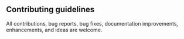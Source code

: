 ## Contributing guidelines
All contributions, bug reports, bug fixes, documentation improvements, enhancements, and ideas are welcome.
